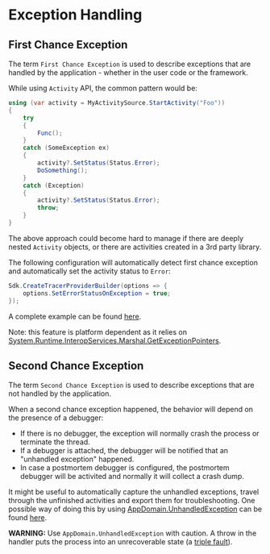 # Exception Handling

## First Chance Exception

The term `First Chance Exception` is used to describe exceptions that are
handled by the application - whether in the user code or the framework.

While using `Activity` API, the common pattern would be:

```csharp
using (var activity = MyActivitySource.StartActivity("Foo"))
{
    try
    {
        Func();
    }
    catch (SomeException ex)
    {
        activity?.SetStatus(Status.Error);
        DoSomething();
    }
    catch (Exception)
    {
        activity?.SetStatus(Status.Error);
        throw;
    }
}
```

The above approach could become hard to manage if there are deeply nested
`Activity` objects, or there are activities created in a 3rd party library.

The following configuration will automatically detect first chance exception and
automatically set the activity status to `Error`:

```csharp
Sdk.CreateTracerProviderBuilder(options => {
    options.SetErrorStatusOnException = true;
});
```

A complete example can be found [here](./Program.cs).

Note: this feature is platform dependent as it relies on
[System.Runtime.InteropServices.Marshal.GetExceptionPointers](https://docs.microsoft.com/dotnet/api/system.runtime.interopservices.marshal.getexceptionpointers).

## Second Chance Exception

The term `Second Chance Exception` is used to describe exceptions that are not
handled by the application.

When a second chance exception happened, the behavior will depend on the
presence of a debugger:

* If there is no debugger, the exception will normally crash the process or
  terminate the thread.
* If a debugger is attached, the debugger will be notified that an "unhandled
  exception" happened.
* In case a postmortem debugger is configured, the postmortem debugger will be
  activited and normally it will collect a crash dump.

It might be useful to automatically capture the unhandled exceptions, travel
through the unfinished activities and export them for troubleshooting. One
possible way of doing this by using
[AppDomain.UnhandledException](https://docs.microsoft.com/dotnet/api/system.appdomain.unhandledexception)
can be found [here](./Program.cs).

**WARNING:** Use `AppDomain.UnhandledException` with caution. A throw in the
handler puts the process into an unrecoverable state (a [triple
fault](https://en.wikipedia.org/wiki/Triple_fault)).
